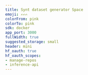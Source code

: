 ```yaml
---
title: Synt dataset generator Space
emoji: ✍✍✍
colorFrom: pink
colorTo: pink
sdk: docker
app_port: 3000
fullWidth: true
suggested_storage: small
header: mini
hf_oauth: true
hf_oauth_scopes:
- manage-repos
- inference-api
---
```




